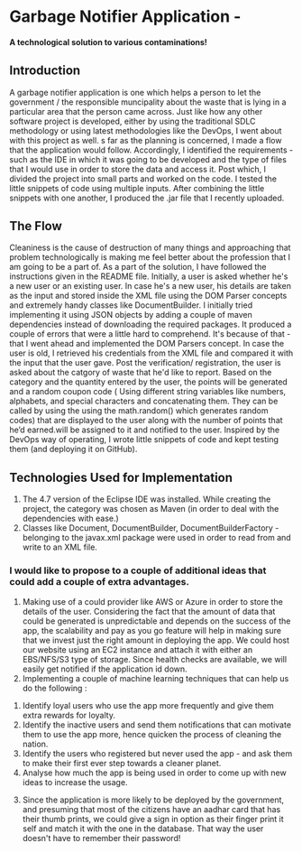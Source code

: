 # Garbage Notifier Application - 
#### A technological solution to various contaminations!

## Introduction
A garbage notifier application is one which helps a person to let the government / the responsible muncipality about the waste that is lying in a particular area that the person came across. 
Just like how any other software project is developed, either by using the traditional SDLC methodology or using latest methodologies like the DevOps, I went about with this project as well. s far as the planning is concerned, I made a flow that the application would follow. Accordingly, I identified the requirements - such as the IDE in which it was going to be developed and the type of files that I would use in order to store the data and access it. Post which, I divided the project into small parts and worked on the code. I tested the little snippets of code using multiple inputs. After combining the little snippets with one another, I produced the .jar file that I recently uploaded.

## The Flow 
Cleaniness is the cause of destruction of many things and approaching that problem technologically is making me feel better about 
the profession that I am going to be a part of.
As a part of the solution, I have followed the instructions given in the README file. Initially, a user is asked whether 
he's a new user or an existing user. In case he's a new user, his details are taken as the input and stored inside the XML 
file using the DOM Parser concepts and extremely handy classes like DocumentBuilder. I initially tried implementing it using JSON objects by adding a couple of maven dependencies instead of downloading the required packages. It produced a couple of errors that 
were a little hard to comprehend. It's because of that - that I went ahead and implemented the DOM Parsers concept. In case the user is
old, I retrieved his credentials from the XML file and compared it with the input that the user gave. Post the verification/ registration, the user is asked about the catgory of waste that he'd like to report. Based on the category and the quantity entered by the user, the points will be generated and a random coupon code ( Using different string variables like numbers, alphabets, and special characters and concatenating them. They can be called by using the using the math.random() which generates random codes) that are displayed to the user along with the number of points that he’d earned.will be assigned to it and notified to the user. Inspired by the DevOps way of operating, I wrote little snippets of code and kept testing them (and deploying it on GitHub). 

## Technologies Used for Implementation 
1. The 4.7 version of the Eclipse IDE was installed. While creating the project, the category was chosen as Maven (in order to deal with the dependencies with ease.)
2. Classes like Document, DocumentBuilder, DocumentBuilderFactory - belonging to the javax.xml package were used in order to read from and write to an XML file. 


### I would like to propose to a couple of additional ideas that could add a couple of extra advantages.
1. Making use of a could provider like AWS or Azure in order to store the details of the user. Considering the fact that the amount of 
data that could be generated is unpredictable and depends on the success of the app, the scalability and pay as you go feature will help
in making sure that we invest just the right amount in deploying the app. We could host our website using an EC2 instance and attach it 
with either an EBS/NFS/S3 type of storage. Since health checks are available, we will easily get notified if the application id down.
2. Implementing a couple of machine learning techniques that can help us do the following :
  1) Identify loyal users who use the app more frequently and give them extra rewards for loyalty.
  2) Identify the inactive users and send them notifications that can motivate them to use the app more, hence quicken the process of 
  cleaning the nation.
  3) Identify the users who registered but never used the app - and ask them to make their first ever step towards a cleaner planet.
  4) Analyse how much the app is being used in order to come up with new ideas to increase the usage.
3. Since the application is more likely to be deployed by the government, and presuming that most of the citizens have an aadhar card that 
has their thumb prints, we could give a sign in option as their finger print it self and match it with the one in the database. That way 
the user doesn't have to remember their password!
